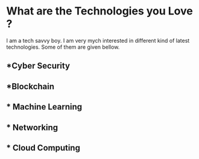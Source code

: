 # What are the Technologies you Love ?
I am a tech savvy boy. I am very mych interested in different kind of latest technologies. Some of them are given bellow.

## *Cyber Security
## *Blockchain
## * Machine Learning 
## * Networking
## * Cloud Computing
